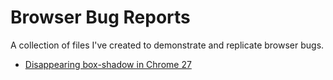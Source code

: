 # Browser Bug Reports

A collection of files I've created to demonstrate and replicate browser bugs.

* [Disappearing box-shadow in Chrome 27](https://code.google.com/p/chromium/issues/detail?id=242632)

